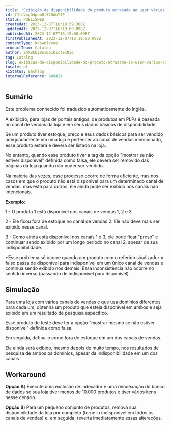 ```yaml
---
title: 'Exibição da disponibilidade do produto atrasada ao usar vários canais de vendas'
id: 7JluVogO4pom0l57UobYIP
status: PUBLISHED
createdAt: 2023-12-07T16:18:59.300Z
updatedAt: 2023-12-07T16:19:00.098Z
publishedAt: 2023-12-07T16:19:00.098Z
firstPublishedAt: 2023-12-07T16:19:00.098Z
contentType: knownIssue
productTeam: Catalog
author: 2mXZkbi0oi061KicTExNjo
tag: Catalog
slug: exibicao-da-disponibilidade-do-produto-atrasada-ao-usar-varios-canais-de-vendas
locale: pt
kiStatus: Backlog
internalReference: 949411
---
```


## Sumário

<div class="alert alert-info">
  <p>Este problema conhecido foi traduzido automaticamente do inglês.</p>
</div>


A exibição, para lojas de portais antigos, de produtos em PLPs é baseada no canal de vendas da loja e em seus dados básicos de disponibilidade.

Se um produto tiver estoque, preço e seus dados básicos para ser vendido adequadamente em uma loja e pertencer ao canal de vendas mencionado, esse produto estará e deverá ser listado na loja.

No entanto, quando esse produto tiver a tag da opção "mostrar se não estiver disponível" definida como falsa, ele deverá ser removido das páginas da loja quando não puder ser vendido.

Na maioria das vezes, esse processo ocorre de forma eficiente, mas nos casos em que o produto não está disponível para um determinado canal de vendas, mas está para outros, ele ainda pode ser exibido nos canais não intencionais.


**Exemplo**:

1 - O produto 1 está disponível nos canais de vendas 1, 2 e 3.

2 - Ele ficou fora de estoque no canal de vendas 2. Ele não deve mais ser exibido nesse canal.

3 - Como ainda está disponível nos canais 1 e 3, ele pode ficar "preso" e continuar sendo exibido por um longo período no canal 2, apesar de sua indisponibilidade.

*Esse problema só ocorre quando um produto com o referido sinalizador = falso passa de disponível para indisponível em um único canal de vendas e continua sendo exibido nos demais. Essa inconsistência não ocorre no sentido inverso (passando de indisponível para disponível).


## Simulação


Para uma loja com vários canais de vendas e que usa domínios diferentes para cada um, obtenha um produto que esteja disponível em ambos e seja exibido em um resultado de pesquisa específico.

Esse produto de teste deve ter a opção "mostrar mesmo se não estiver disponível" definida como falsa.

Em seguida, defina-o como fora de estoque em um dos canais de vendas.

Ele ainda será exibido, mesmo depois de muito tempo, nos resultados de pesquisa de ambos os domínios, apesar da indisponibilidade em um dos canais

## Workaround


**Opção A**) Execute uma exclusão de indexador e uma reindexação do banco de dados se sua loja tiver menos de 10.000 produtos e tiver vários itens nesse cenário.

**Opção B**) Para um pequeno conjunto de produtos, remova sua disponibilidade da loja por completo (torne-o indisponível em todos os canais de vendas) e, em seguida, reverta imediatamente essas alterações.






